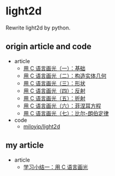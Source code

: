 # light2d

Rewrite light2d by python. 

## origin article and code

- article
  - [用 C 语言画光（一）：基础](https://zhuanlan.zhihu.com/p/30745861)
  - [用 C 语言画光（二）：构造实体几何](https://zhuanlan.zhihu.com/p/30748318)
  - [用 C 语言画光（三）：形状](https://zhuanlan.zhihu.com/p/30816284)
  - [用 C 语言画光（四）：反射](https://zhuanlan.zhihu.com/p/30961545)
  - [用 C 语言画光（五）：折射](https://zhuanlan.zhihu.com/p/31127076)
  - [用 C 语言画光（六）：菲涅耳方程](https://zhuanlan.zhihu.com/p/31534769)
  - [用 C 语言画光（七）：比尔-朗伯定律](https://zhuanlan.zhihu.com/p/31901449)
- code
  - [miloyip/light2d](https://github.com/miloyip/light2d)

## my article

- article
  - [学习小结一：用 C 语言画光](https://zhuanlan.zhihu.com/p/351874187)